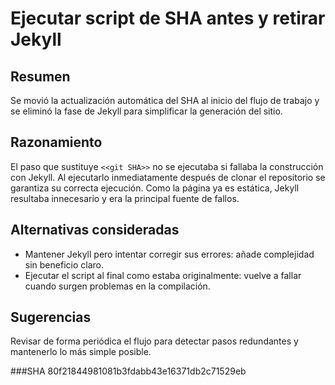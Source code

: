 # Ejecutar script de SHA antes y retirar Jekyll

## Resumen
Se movió la actualización automática del SHA al inicio del flujo de trabajo y se eliminó la fase de Jekyll para simplificar la generación del sitio.

## Razonamiento
El paso que sustituye `<<git SHA>>` no se ejecutaba si fallaba la construcción con Jekyll. Al ejecutarlo inmediatamente después de clonar el repositorio se garantiza su correcta ejecución. Como la página ya es estática, Jekyll resultaba innecesario y era la principal fuente de fallos.

## Alternativas consideradas
- Mantener Jekyll pero intentar corregir sus errores: añade complejidad sin beneficio claro.
- Ejecutar el script al final como estaba originalmente: vuelve a fallar cuando surgen problemas en la compilación.

## Sugerencias
Revisar de forma periódica el flujo para detectar pasos redundantes y mantenerlo lo más simple posible.

###SHA
80f21844981081b3fdabb43e16371db2c71529eb
